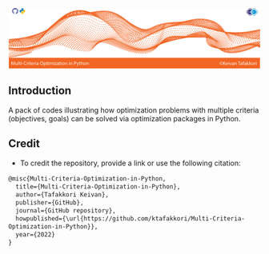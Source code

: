 ![](images/repo.png)

## Introduction
A pack of codes illustrating how optimization problems with multiple criteria (objectives, goals) can be solved via optimization packages in Python.

## Credit

- To credit the repository, provide a link or use the following citation:
```
@misc{Multi-Criteria-Optimization-in-Python,
  title={Multi-Criteria-Optimization-in-Python},
  author={Tafakkori Keivan},
  publisher={GitHub},
  journal={GitHub repository},
  howpublished={\url{https://github.com/ktafakkori/Multi-Criteria-Optimization-in-Python}},
  year={2022}
}
```
